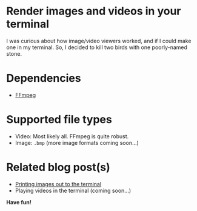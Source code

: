 # Render images and videos in your terminal

I was curious about how image/video viewers worked, and if I could make one in my terminal. So, I decided to kill two
birds with one poorly-named stone.

# Dependencies

- [FFmpeg](https://ffmpeg.org/)

# Supported file types

- Video: Most likely all. FFmpeg is quite robust.
- Image: `.bmp` (more image formats coming soon...)

# Related blog post(s)

- [Printing images out to the terminal](https://arandomboiisme.github.io/blog/printing-images-out-to-the-terminal/)
- Playing videos in the terminal (coming soon...)

**Have fun!**